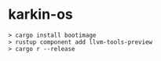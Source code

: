 # karkin-os

```
> cargo install bootimage
> rustup component add llvm-tools-preview
> cargo r --release
```

